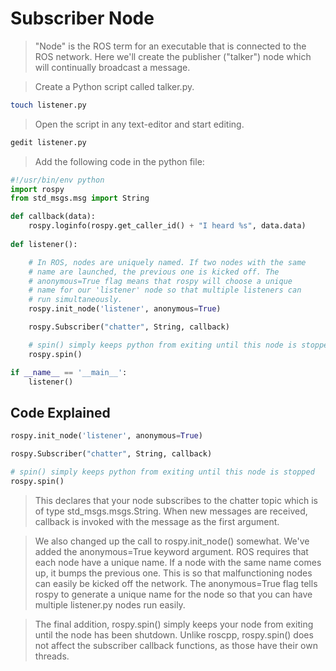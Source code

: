 # Subscriber Node

> "Node" is the ROS term for an executable that is connected to the ROS network. Here we'll create the publisher ("talker") node which will continually broadcast a message. 

>Create a Python script called talker.py.

``` bash
touch listener.py
```
> Open the script in any text-editor and start editing.

``` bash
gedit listener.py
```

>Add the following code in the python file:

``` python
#!/usr/bin/env python
import rospy
from std_msgs.msg import String

def callback(data):
    rospy.loginfo(rospy.get_caller_id() + "I heard %s", data.data)
    
def listener():

    # In ROS, nodes are uniquely named. If two nodes with the same
    # name are launched, the previous one is kicked off. The
    # anonymous=True flag means that rospy will choose a unique
    # name for our 'listener' node so that multiple listeners can
    # run simultaneously.
    rospy.init_node('listener', anonymous=True)

    rospy.Subscriber("chatter", String, callback)

    # spin() simply keeps python from exiting until this node is stopped
    rospy.spin()

if __name__ == '__main__':
    listener()
```

## Code Explained

``` python
rospy.init_node('listener', anonymous=True)

rospy.Subscriber("chatter", String, callback)

# spin() simply keeps python from exiting until this node is stopped
rospy.spin()

```

> This declares that your node subscribes to the chatter topic which is of type std_msgs.msgs.String. When new messages are received, callback is invoked with the message as the first argument.

> We also changed up the call to rospy.init_node() somewhat. We've added the anonymous=True keyword argument. ROS requires that each node have a unique name. If a node with the same name comes up, it bumps the previous one. This is so that malfunctioning nodes can easily be kicked off the network. The anonymous=True flag tells rospy to generate a unique name for the node so that you can have multiple listener.py nodes run easily.

> The final addition, rospy.spin() simply keeps your node from exiting until the node has been shutdown. Unlike roscpp, rospy.spin() does not affect the subscriber callback functions, as those have their own threads. 